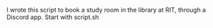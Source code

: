 I wrote this script to book a study room in the library at RIT, through a Discord app. Start with script.sh
